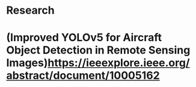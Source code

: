 # Research
# (Improved YOLOv5 for Aircraft Object Detection in Remote Sensing Images)https://ieeexplore.ieee.org/abstract/document/10005162

